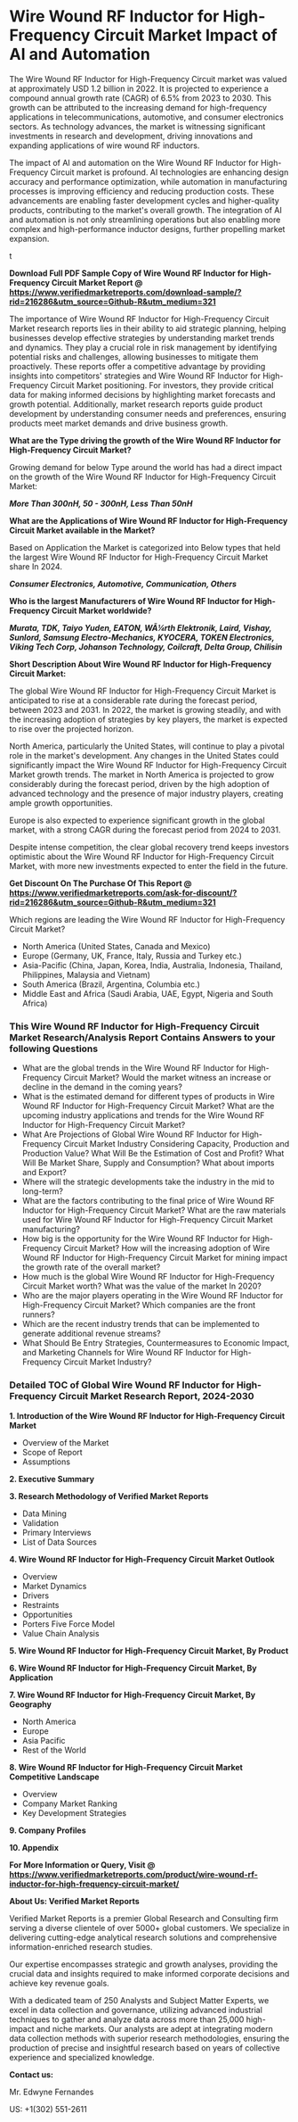 <meta name="title" content="Global Wire Wound RF Inductor for High-Frequency Circuit Market Impact of AI and Automation"><meta name="description" content="The Wire Wound RF Inductor for High-Frequency Circuit market was valued at approximately USD 1.2 billion in 2022. It is projected to experience a compound annual growt"><meta name="title" content="Wire Wound RF Inductor for High-Frequency Circuit Market Size, Share, Scope, Trends, Growth, Opportunities, Analysis, Forecast"><h1>Wire Wound RF Inductor for High-Frequency Circuit Market Impact of AI and Automation</h1><p>The Wire Wound RF Inductor for High-Frequency Circuit market was valued at approximately USD 1.2 billion in 2022. It is projected to experience a compound annual growth rate (CAGR) of 6.5% from 2023 to 2030. This growth can be attributed to the increasing demand for high-frequency applications in telecommunications, automotive, and consumer electronics sectors. As technology advances, the market is witnessing significant investments in research and development, driving innovations and expanding applications of wire wound RF inductors.</p><p>The impact of AI and automation on the Wire Wound RF Inductor for High-Frequency Circuit market is profound. AI technologies are enhancing design accuracy and performance optimization, while automation in manufacturing processes is improving efficiency and reducing production costs. These advancements are enabling faster development cycles and higher-quality products, contributing to the market's overall growth. The integration of AI and automation is not only streamlining operations but also enabling more complex and high-performance inductor designs, further propelling market expansion.</p>t</p><p id="" class=""><strong>Download Full PDF Sample Copy of Wire Wound RF Inductor for High-Frequency Circuit Market Report @ <a href="https://www.verifiedmarketreports.com/download-sample/?rid=216286&utm_source=Github-R&utm_medium=321" target="_blank">https://www.verifiedmarketreports.com/download-sample/?rid=216286&utm_source=Github-R&utm_medium=321</a></strong></p><p>The importance of&nbsp;Wire Wound RF Inductor for High-Frequency Circuit Market research reports lies in their ability to aid strategic planning, helping businesses develop effective strategies by understanding market trends and dynamics. They play a crucial role in risk management by identifying potential risks and challenges, allowing businesses to mitigate them proactively. These reports offer a competitive advantage by providing insights into competitors' strategies and Wire Wound RF Inductor for High-Frequency Circuit Market positioning. For investors, they provide critical data for making informed decisions by highlighting market forecasts and growth potential. Additionally, market research reports guide product development by understanding consumer needs and preferences, ensuring products meet market demands and drive business growth.</p><p><strong>What are the&nbsp;Type driving the growth of the Wire Wound RF Inductor for High-Frequency Circuit Market?</strong></p><p id="" class="">Growing demand for below Type around the world has had a direct impact on the growth of the Wire Wound RF Inductor for High-Frequency Circuit Market:</p><em><strong>More Than 300nH, 50 - 300nH, Less Than 50nH</strong></em></p><strong>What are the&nbsp;Applications&nbsp;of Wire Wound RF Inductor for High-Frequency Circuit Market available in the Market?</strong></p><p id="" class="">Based on Application the Market is categorized into Below types that held the largest Wire Wound RF Inductor for High-Frequency Circuit Market share In 2024.</p><em><strong>Consumer Electronics, Automotive, Communication, Others</strong></em></p><strong>Who is the largest Manufacturers of Wire Wound RF Inductor for High-Frequency Circuit Market worldwide?</strong></p><p><em><strong>Murata, TDK, Taiyo Yuden, EATON, WÃ¼rth Elektronik, Laird, Vishay, Sunlord, Samsung Electro-Mechanics, KYOCERA, TOKEN Electronics, Viking Tech Corp, Johanson Technology, Coilcraft, Delta Group, Chilisin</strong></em></p><p id="" class=""><strong>Short Description About Wire Wound RF Inductor for High-Frequency Circuit Market:</strong></p><p>The global Wire Wound RF Inductor for High-Frequency Circuit Market is anticipated to rise at a considerable rate during the forecast period, between 2023 and 2031. In 2022, the market is growing steadily, and with the increasing adoption of strategies by key players, the market is expected to rise over the projected horizon.</p><p>North America, particularly the United States, will continue to play a pivotal role in the market's development. Any changes in the United States could significantly impact the Wire Wound RF Inductor for High-Frequency Circuit Market growth trends. The market in North America is projected to grow considerably during the forecast period, driven by the high adoption of advanced technology and the presence of major industry players, creating ample growth opportunities.</p><p>Europe is also expected to experience significant growth in the global market, with a strong CAGR during the forecast period from 2024 to 2031.</p><p>Despite intense competition, the clear global recovery trend keeps investors optimistic about the Wire Wound RF Inductor for High-Frequency Circuit Market, with more new investments expected to enter the field in the future.</p><p id="" class=""><strong>Get Discount On The Purchase Of This Report @ <a href="https://www.verifiedmarketreports.com/ask-for-discount/?rid=216286&utm_source=Github-R&utm_medium=321" target="_blank">https://www.verifiedmarketreports.com/ask-for-discount/?rid=216286&utm_source=Github-R&utm_medium=321</a></strong></p>Which regions are leading the Wire Wound RF Inductor for High-Frequency Circuit Market?</p><ul><li>North America (United States, Canada and Mexico)</li><li>Europe (Germany, UK, France, Italy, Russia and Turkey etc.)</li><li>Asia-Pacific (China, Japan, Korea, India, Australia, Indonesia, Thailand, Philippines, Malaysia and Vietnam)</li><li>South America (Brazil, Argentina, Columbia etc.)</li><li>Middle East and Africa (Saudi Arabia, UAE, Egypt, Nigeria and South Africa)</li></ul><h3 id="" class="">This Wire Wound RF Inductor for High-Frequency Circuit Market Research/Analysis Report Contains Answers to your following Questions</h3><ul><li>What are the global trends in the Wire Wound RF Inductor for High-Frequency Circuit Market? Would the market witness an increase or decline in the demand in the coming years?</li><li>What is the estimated demand for different types of products in Wire Wound RF Inductor for High-Frequency Circuit Market? What are the upcoming industry applications and trends for the Wire Wound RF Inductor for High-Frequency Circuit Market?</li><li>What Are Projections of Global Wire Wound RF Inductor for High-Frequency Circuit Market Industry Considering Capacity, Production and Production Value? What Will Be the Estimation of Cost and Profit? What Will Be Market Share, Supply and Consumption? What about imports and Export?</li><li>Where will the strategic developments take the industry in the mid to long-term?</li><li>What are the factors contributing to the final price of Wire Wound RF Inductor for High-Frequency Circuit Market? What are the raw materials used for Wire Wound RF Inductor for High-Frequency Circuit Market manufacturing?</li><li>How big is the opportunity for the Wire Wound RF Inductor for High-Frequency Circuit Market? How will the increasing adoption of Wire Wound RF Inductor for High-Frequency Circuit Market for mining impact the growth rate of the overall market?</li><li>How much is the global Wire Wound RF Inductor for High-Frequency Circuit Market worth? What was the value of the market In 2020?</li><li>Who are the major players operating in the Wire Wound RF Inductor for High-Frequency Circuit Market? Which companies are the front runners?</li><li>Which are the recent industry trends that can be implemented to generate additional revenue streams?</li><li>What Should Be Entry Strategies, Countermeasures to Economic Impact, and Marketing Channels for Wire Wound RF Inductor for High-Frequency Circuit Market Industry?</li></ul><h3 id="" class="">Detailed TOC of Global Wire Wound RF Inductor for High-Frequency Circuit Market Research Report, 2024-2030</h3><p id="" class=""><strong>1. Introduction of the Wire Wound RF Inductor for High-Frequency Circuit Market</strong></p><ul><li>Overview of the Market</li><li>Scope of Report</li><li>Assumptions</li></ul><p id="" class=""><strong>2. Executive Summary</strong></p><p id="" class=""><strong>3. Research Methodology of Verified Market Reports</strong></p><ul><li>Data Mining</li><li>Validation</li><li>Primary Interviews</li><li>List of Data Sources</li></ul><p id="" class=""><strong>4. Wire Wound RF Inductor for High-Frequency Circuit Market Outlook</strong></p><ul><li>Overview</li><li>Market Dynamics</li><li>Drivers</li><li>Restraints</li><li>Opportunities</li><li>Porters Five Force Model</li><li>Value Chain Analysis</li></ul><p id="" class=""><strong>5. Wire Wound RF Inductor for High-Frequency Circuit Market, By Product</strong></p><p id="" class=""><strong>6. Wire Wound RF Inductor for High-Frequency Circuit Market, By Application</strong></p><p id="" class=""><strong>7. Wire Wound RF Inductor for High-Frequency Circuit Market, By Geography</strong></p><ul><li>North America</li><li>Europe</li><li>Asia Pacific</li><li>Rest of the World</li></ul><p id="" class=""><strong>8. Wire Wound RF Inductor for High-Frequency Circuit Market Competitive Landscape</strong></p><ul><li>Overview</li><li>Company Market Ranking</li><li>Key Development Strategies</li></ul><p id="" class=""><strong>9. Company Profiles</strong></p><p id="" class=""><strong>10. Appendix</strong></p><p id="" class=""><strong>For More Information or Query, Visit @ <a href="https://www.verifiedmarketreports.com/product/wire-wound-rf-inductor-for-high-frequency-circuit-market/" target="_blank">https://www.verifiedmarketreports.com/product/wire-wound-rf-inductor-for-high-frequency-circuit-market/</a></strong></p><p id="" class=""><strong>About Us: Verified Market Reports</strong></p><p id="" class="">Verified Market Reports is a premier Global Research and Consulting firm serving a diverse clientele of over 5000+ global customers. We specialize in delivering cutting-edge analytical research solutions and comprehensive information-enriched research studies.</p><p id="" class="">Our expertise encompasses strategic and growth analyses, providing the crucial data and insights required to make informed corporate decisions and achieve key revenue goals.</p><p id="" class="">With a dedicated team of 250 Analysts and Subject Matter Experts, we excel in data collection and governance, utilizing advanced industrial techniques to gather and analyze data across more than 25,000 high-impact and niche markets. Our analysts are adept at integrating modern data collection methods with superior research methodologies, ensuring the production of precise and insightful research based on years of collective experience and specialized knowledge.</p><p id="" class=""><strong>Contact us:</strong></p><p id="" class="">Mr. Edwyne Fernandes</p><p id="" class="">US: +1(302) 551-2611</p>